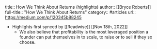 title:: How We Think About Returns (highlights)
author:: [[Bryce Roberts]]
full-title:: "How We Think About Returns"
category:: #articles
url:: https://medium.com/p/120345b88245

- Highlights first synced by [[Readwise]] [[Nov 18th, 2022]]
	- We also believe that profitability is the most leveraged position a founder can put themselves in to scale, to raise or to sell if they so choose.